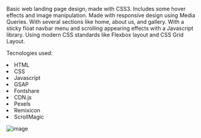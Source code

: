 Basic web landing page design, made with CSS3. Includes some hover effects and image manipulation. Made with responsive design using Media Queries. With several sections like home, about us, and gallery. With a sticky float navbar menu and scrolling appearing effects with a Javascript library. Using modern CSS standards like Flexbox layout and CSS Grid Layout.

Tecnologies used:

<li>HTML</li>
<li>CSS</li>
<li>Javascript</li>
<li>GSAP</li>
<li>Fontshare</li>
<li>CDN.js</li>
<li>Pexels</li>
<li>Remixicon</li>
<li>ScrollMagic</li>

![image](https://github.com/saulgutierrez/gallery-art-website/assets/62368834/113f9671-991c-4953-ab77-fee4a592ada9)
